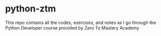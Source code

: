# python-ztm
This repo contains all the codes, exercises, and notes as I go through the Python Developer course provided by Zero To Mastery Academy
